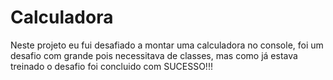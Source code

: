 # Calculadora
Neste projeto eu fui desafiado a montar uma calculadora no console, foi um desafio com grande pois necessitava de classes, mas como já estava treinado o desafio foi concluido com SUCESSO!!!
